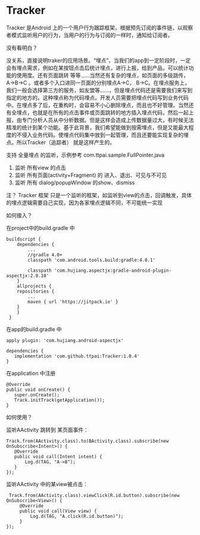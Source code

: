 # Tracker
Tracker 是Android 上的一个用户行为跟踪框架，根据预先订阅的事件链，以观察者模式监听用户的行为，当用户的行为与订阅的一样时，通知给订阅者。

没有看明白？

没关系，直接说明traker的应用场景。“埋点”，当我们的app到一定阶段时，一定会有埋点需求，例如在某按钮点击后统计埋点，进行上报，给到产品，可以统计功能的使用度。还有页面跳转 等等……当然还有复杂的埋点，如页面的多级跳传，A->B->C 。或者多个入口进同一页面的分别埋点A->C， B->C。在埋点服务上，我们一般会选择第三方的服务，如友盟等……，但是埋点代码还是需要我们来写到指定的地方的。这种埋点称为代码埋点。开发人员需要把埋点代码写到业务代码中。在埋点多了后，在重构时，会容易不小心删除埋点，而且也不好管理。当然还有全埋点，也就是在所有的点击事件或页面跳转的地方插入埋点代码，然后一起上报，由专门分析人员从中分析数据。但是这样会造成上传数据量过大，有时候无法精准的统计到某个功能。基于此背景，我们希望能做到按需埋点，但是又能最大程度的不侵入业务代码。使埋点代码集中放到一起管理，而且还要能实现复杂的埋点。所以Tracker（追踪者） 就是这样产生的。

支持 全量埋点 的监听，示例参考 com.ttpai.sample.FullPointer.java

1. 监听 所有view 的点击
2. 监听 所有页面(activity+Fragment) 的 进入、退出、可见与不可见
3. 监听 所有 dialog/popupWindow 的show、dismiss

注？
 Tracker 框架 只是一个监听的框架，如监听到view的点击，回调触发，具体的埋点逻辑需要自己实现，因为各家埋点逻辑不同，不可能统一实现

如何接入？

在project中的build.gradle 中
```    
buildscript {
    dependencies {
        ...
        //gradle 4.0+
        classpath 'com.android.tools.build:gradle:4.0.1'

        classpath 'com.hujiang.aspectjx:gradle-android-plugin-aspectjx:2.0.10'
    }
    allprojects {
	repositories {
	    ...
	    maven { url 'https://jitpack.io' }
	}
    }
 }
 ```   
 在app的build.gradle 中
  ```  
 apply plugin: 'com.hujiang.android-aspectjx'
  
 dependencies {
     implementation 'com.github.ttpai:Tracker:1.0.4'
 }
 ```
 在application 中注册
 ```
@Override
public void onCreate() {
    super.onCreate();
    Track.initTrack(getApplication());
}
```
 如何使用？
 
 监听AActivity 跳转到 某页面事件：
 ```
Track.from(AActivity.class).to(BActivity.class).subscribe(new OnSubscribe<Intent>() {
    @Override
    public void call(Intent intent) {
        Log.d(TAG, "A->B");
    }
});
  ```
 监听AActivity 中的某view被点击：
 ```
  Track.from(AActivity.class).viewClick(R.id.button).subscribe(new OnSubscribe<View>() {
      @Override
      public void call(View view) {
          Log.d(TAG, "A.click(R.id.button)");
      }
 });
```
